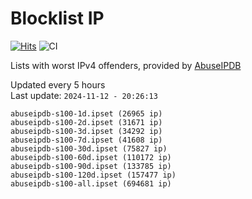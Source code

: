 # Blocklist IP

[![Hits](https://hits.seeyoufarm.com/api/count/incr/badge.svg?url=https%3A%2F%2Fgithub.com%2Fborestad%2Fblocklist-ip%2F&count_bg=%2379C83D&title_bg=%23555555&icon=&icon_color=%23E7E7E7&title=hits&edge_flat=false)](https://hits.seeyoufarm.com)  ![CI](https://img.shields.io/github/workflow/status/borestad/blocklist-ip/CI?style=flat-square)

Lists with worst IPv4 offenders, provided by [AbuseIPDB](https://www.abuseipdb.com/)

<!-- FOOTER-PLACEHOLDER -->
Updated every 5 hours<br>
Last update: `2024-11-12 - 20:26:13`
```
abuseipdb-s100-1d.ipset (26965 ip)
abuseipdb-s100-2d.ipset (31671 ip)
abuseipdb-s100-3d.ipset (34292 ip)
abuseipdb-s100-7d.ipset (41608 ip)
abuseipdb-s100-30d.ipset (75827 ip)
abuseipdb-s100-60d.ipset (110172 ip)
abuseipdb-s100-90d.ipset (133785 ip)
abuseipdb-s100-120d.ipset (157477 ip)
abuseipdb-s100-all.ipset (694681 ip)
```
